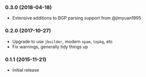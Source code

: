 ### 0.3.0 (2018-04-18)

  * Extensive additions to BGP parsing support from @jimyuan1995

### 0.2.0 (2017-10-27)

  * Upgrade to use `jbuilder`, modern `opam`, `topkg`, etc
  * Fix warnings, generally tidy things up

### 0.1.1 (2015-11-21)

  * Initial release
